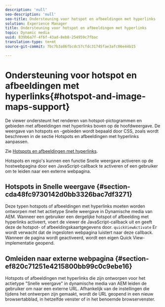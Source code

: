 ```yaml
---
description: 'null'
seo-description: 'null'
seo-title: Ondersteuning voor hotspot en afbeeldingen met hyperlinks
solution: Experience Manager
title: Ondersteuning voor hotspot en afbeeldingen met hyperlinks
topic: Dynamic media
uuid: 839b6a7f-4f6f-43ad-8eb8-254959c7fbac
translation-type: tm+mt
source-git-commit: 7bc7b3a86fbcdc57cfdc31745fae3afc06e44b15

---
```



# Ondersteuning voor hotspot en afbeeldingen met hyperlinks{#hotspot-and-image-maps-support}

De viewer ondersteunt het renderen van hotspot-pictogrammen en gebieden met afbeeldingen met hyperlinks boven op de hoofdweergave. De weergave van hotspots en -gebieden wordt bepaald door CSS, zoals wordt beschreven in de sectie Hotspots en afbeeldingen met hyperlinks aanpassen.

Zie [Hotspots en afbeeldingen met hyperlinks](../../c-html5-aem-asset-viewers/c-html5-aem-carousel/c-html5-aem-carousel-customizingviewer/r-html5-aem-carousel-customize-hotspots-imagemaps.md#reference-2ac3cc414ef2467390bf53145f1d8d74).

Hotspots en regio&#39;s kunnen een functie Snelle weergave activeren op de hostwebpagina door een JavaScript-callback te activeren of een gebruiker om te leiden naar een externe webpagina.

## Hotspots in Snelle weergave {#section-cda48fc9730142d0bb3326bac7df3271}

Deze typen hotspots of afbeeldingen met hyperlinks moeten worden ontworpen met het actietype Snelle weergave in Dynamische media van AEM. Wanneer een gebruiker een dergelijke hotspot of afbeelding met hyperlinks activeert, voert de viewer de JavaScript-callback uit en geeft deze de hotspot- of afbeeldingskaartgegevens door. `quickViewActivate` Er wordt verwacht dat de ingesloten webpagina luistert naar deze callback. Wanneer de pagina wordt geactiveerd, wordt een eigen Quick View-implementatie geopend.

## Omleiden naar externe webpagina {#section-ef820c71251e4215800bb99c0c9ebe16}

Hotspots of afbeeldingen met hyperlinks die zijn ontworpen voor het actietype &quot;Snelle weergave&quot; in dynamische media van AEM leiden de gebruiker om naar een externe URL. Afhankelijk van de instellingen die tijdens het ontwerpen zijn gemaakt, wordt de URL geopend in een nieuw browsertabblad, in hetzelfde venster of in het benoemde browservenster.
